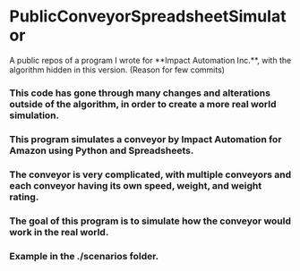 # PublicConveyorSpreadsheetSimulator

<p>A public repos of a program I wrote for **Impact Automation Inc.**, with the algorithm hidden in this version. (Reason for few commits)</p>

### This code has gone through many changes and alterations outside of the algorithm, in order to create a more real world simulation.

### This program simulates a conveyor by Impact Automation for Amazon using Python and Spreadsheets.

### The conveyor is very complicated, with multiple conveyors and each conveyor having its own speed, weight, and weight rating.

### The goal of this program is to simulate how the conveyor would work in the real world.

### **Example in the ./scenarios folder.**
